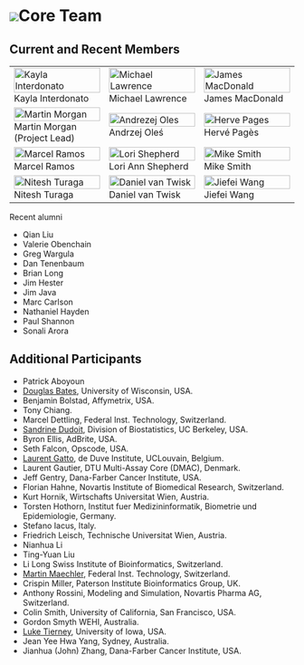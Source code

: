 # ![](/images/icons/magnifier.gif)Core Team

## Current and Recent Members

<table width="100%">
  <tr>
    <td width="33%">
      <img src="/images/coreTeamPic/KaylaInterdonato.jpeg"
           width="100%" alt="Kayla Interdonato" title="Kayla Interdonato"/>
      <br>Kayla Interdonato
    </td>
    <td width="33%">
      <img src="/images/coreTeamPic/MichaelLawrence.jpg"
           width="100%" alt="Michael Lawrence" title="Michael Lawrence"/>
      <br>Michael Lawrence
    </td>
    <td width="33%">
      <img src="/images/coreTeamPic/JamesMacDonald.jpg"
           width="100%" alt="James MacDonald" title="James MacDonald"/>
      <br>James MacDonald
    </td>
  </tr>

  <tr>
    <td width="33%">
      <img src="/images/coreTeamPic/MartinMorgan.jpg"
           width="100%" alt="Martin Morgan" title="Martin Morgan"/>
      <br>Martin Morgan (Project Lead)
    </td>
    <td width="33%">
      <img src="/images/coreTeamPic/AndrzejOles.jpeg"
           width="100%" alt="Andrezej Oles" title="Andrezej Oles"/>
      <br>Andrzej Ole&#347;
    </td>
    <td width="33%">
      <img src="/images/coreTeamPic/HervePages.jpg"
           width="100%" alt="Herve Pages" title="Herve Pages"/>
      <br>Herv&eacute; Pag&egrave;s
    </td>
  </tr>

  <tr>
    <td width="33%">
      <img src="/images/coreTeamPic/MarcelRamos.JPG"
           width="100%" alt="Marcel Ramos" title="Marcel Ramos"/>
      <br>Marcel Ramos
    </td>
    <td width="33%">
      <img src="/images/coreTeamPic/LoriShepherd.jpg"
           width="100%" alt="Lori Shepherd" title="Lori Shepherd"/>
      <br>Lori Ann Shepherd
    </td>
    <td width="33%">
      <img src="/images/coreTeamPic/MikeSmith.jpg"
           width="100%" alt="Mike Smith" title="Mike Smith"/>
      <br>Mike Smith
    </td>
  </tr>

  <tr>
    <td width="33%">
      <img src="/images/coreTeamPic/NiteshTuraga.jpeg"
           width="100%" alt="Nitesh Turaga" title="Nitesh Turaga"/>
      <br>Nitesh Turaga
    </td>
    <td width="33%">
      <img src="/images/coreTeamPic/DanielVanTwisk.jpeg"
           width="100%" alt="Daniel van Twisk" title="Daniel van Twisk"/>
      <br>Daniel van Twisk
    </td>
    <td width="33%">
      <img src="/images/coreTeamPic/JiefeiWang.jpeg"
           width="100%" alt="Jiefei Wang" title="Jiefei Wang"/>
      <br>Jiefei Wang
    </td>
  </tr>
</table>

Recent alumni

* Qian Liu
* Valerie Obenchain
* Greg Wargula
* Dan Tenenbaum
* Brian Long
* Jim Hester
* Jim Java
* Marc Carlson
* Nathaniel Hayden
* Paul Shannon
* Sonali Arora

## Additional Participants

* Patrick Aboyoun
* [Douglas Bates](http://www.stat.wisc.edu/~bates/), University of Wisconsin,
  USA.
* Benjamin Bolstad, Affymetrix, USA.
* Tony Chiang.
* Marcel Dettling, Federal Inst. Technology, Switzerland.
* [Sandrine Dudoit](http://www.stat.berkeley.edu/~sandrine), Division of
  Biostatistics, UC Berkeley, USA.
* Byron Ellis, AdBrite, USA.
* Seth Falcon, Opscode, USA.
* [Laurent Gatto](https://www.deduveinstitute.be/computational-biology), de Duve Institute, UCLouvain, Belgium.
* Laurent Gautier, DTU Multi-Assay Core (DMAC), Denmark.
* Jeff Gentry, Dana-Farber Cancer Institute, USA.
* Florian Hahne, Novartis Institute of Biomedical Research, Switzerland.
* Kurt Hornik, Wirtschafts Universitat Wien, Austria.
* Torsten Hothorn, Institut fuer Medizininformatik, Biometrie und
  Epidemiologie, Germany.
* Stefano Iacus, Italy.
* Friedrich Leisch, Technische Universitat Wien, Austria.
* Nianhua Li
* Ting-Yuan Liu
* Li Long Swiss Institute of Bioinformatics, Switzerland.
* [Martin Maechler](http://stat.ethz.ch/~maechler), Federal
  Inst. Technology, Switzerland.
* Crispin Miller, Paterson Institute Bioinformatics Group, UK.
* Anthony Rossini, Modeling and Simulation, Novartis Pharma AG,
  Switzerland.
* Colin Smith, University of California, San Francisco, USA.
* Gordon Smyth WEHI, Australia.
* [Luke Tierney](http://www.stat.uiowa.edu/~luke/), University of
  Iowa, USA.
* Jean Yee Hwa Yang, Sydney, Australia.
* Jianhua (John) Zhang, Dana-Farber Cancer Institute, USA.
